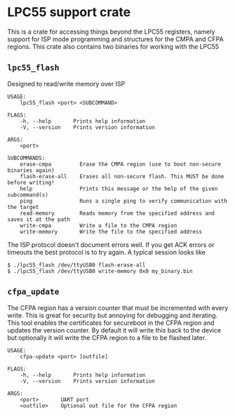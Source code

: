 # LPC55 support crate

This is a crate for accessing things beyond the LPC55 registers, namely support
for ISP mode programming and structures for the CMPA and CFPA regions. This
crate also contains two binaries for working with the LPC55

## `lpc55_flash`

Designed to read/write memory over ISP

```
USAGE:
    lpc55_flash <port> <SUBCOMMAND>

FLAGS:
    -h, --help       Prints help information
    -V, --version    Prints version information

ARGS:
    <port>    

SUBCOMMANDS:
    erase-cmpa         Erase the CMPA region (use to boot non-secure binaries again)
    flash-erase-all    Erases all non-secure flash. This MUST be done before writing!
    help               Prints this message or the help of the given subcommand(s)
    ping               Runs a single ping to verify communication with the target
    read-memory        Reads memory from the specified address and saves it at the path
    write-cmpa         Write a file to the CMPA region
    write-memory       Write the file to the specified address
```

The ISP protocol doesn't document errors well. If you get ACK errors or timeouts
the best protocol is to try again. A typical session looks like

```
$ ./lpc55_flash /dev/ttyUSB0 flash-erase-all
$ ./lpc55_flash /dev/ttyUSB0 write-memory 0x0 my_binary.bin
```

## `cfpa_update`

The CFPA region has a version counter that must be incremented with every write.
This is great for security but annoying for debugging and iterating. This
tool enables the certificates for secureboot in the CFPA region and updates
the version counter. By default it will write this back to the device but
optionally it will write the CFPA region to a file to be flashed later.

```
USAGE:
    cfpa-update <port> [outfile]

FLAGS:
    -h, --help       Prints help information
    -V, --version    Prints version information

ARGS:
    <port>       UART port
    <outfile>    Optional out file for the CFPA region
```
